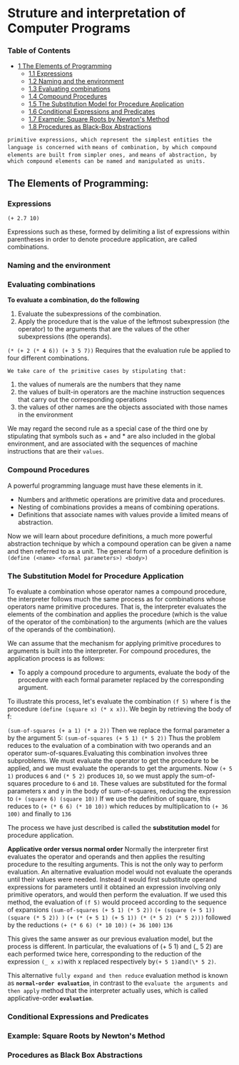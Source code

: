 # Struture and interpretation of Computer Programs

### Table of Contents

- [1 The Elements of Programming](#the-elements-of-programming)
  - [1.1 Expressions](#expressions)
  - [1.2 Naming and the environment](#naming-and-the-environment)
  - [1.3 Evaluating combinations](#evaluating-combinations)
  - [1.4 Compound Procedures](#compound-procedures)
  - [1.5 The Substitution Model for Procedure Application](#the-substitution-model-for-procedure-application)
  - [1.6 Conditional Expressions and Predicates](#conditional-expressions-and-predicates)
  - [1.7 Example: Square Roots by Newton's Method](#expressions)
  - [1.8 Procedures as Black-Box Abstractions](#procedures-as-black-box-abstractions)

`primitive expressions, which represent the simplest entities the language is concerned with`
`means of combination, by which compound elements are built from simpler ones, and`
`means of abstraction, by which compound elements can be named and manipulated as units.`

## The Elements of Programming:

### Expressions

    (+ 2.7 10)

Expressions such as these, formed by delimiting a list of expressions within parentheses in order to denote procedure application, are called combinations.

### Naming and the environment

### Evaluating combinations

**To evaluate a combination, do the following**

1. Evaluate the subexpressions of the combination.
2. Apply the procedure that is the value of the leftmost subexpression (the operator) to the arguments that are the values of the other subexpressions (the operands).

`(* (+ 2 (* 4 6)) (+ 3 5 7))`
Requires that the evaluation rule be applied to four different combinations.

`We take care of the primitive cases by stipulating that:`

1. the values of numerals are the numbers that they name
2. the values of built-in operators are the machine instruction sequences that carry out the corresponding operations
3. the values of other names are the objects associated with those names in the environment

We may regard the second rule as a special case of the third one by stipulating that symbols such as + and \* are also included in the global environment, and are associated with the sequences of machine instructions that are their `values`.

### Compound Procedures

A powerful programming language must have these elements in it.

- Numbers and arithmetic operations are primitive data and procedures.
- Nesting of combinations provides a means of combining operations.
- Definitions that associate names with values provide a limited means of abstraction.

Now we will learn about procedure definitions, a much more powerful abstraction technique by which a compound operation can be given a name and then referred to as a unit.
The general form of a procedure definition is
`(define (<name> <formal parameters>) <body>)`

### The Substitution Model for Procedure Application

To evaluate a combination whose operator names a compound procedure, the interpreter follows much the same process as for combinations whose operators name primitive procedures. That is, the interpreter evaluates the elements of the combination and applies the procedure (which is the value of the operator of the combination) to the arguments (which are the values of the operands of the combination).

We can assume that the mechanism for applying primitive procedures to arguments is built into the interpreter. For compound procedures, the application process is as follows:

- To apply a compound procedure to arguments, evaluate the body of the procedure with each formal parameter replaced by the corresponding argument.

To illustrate this process, let's evaluate the combination
`(f 5)`
where f is the procedure `(define (square x) (* x x))`. We begin by retrieving the body of f:

`(sum-of-squares (+ a 1) (* a 2))`
Then we replace the formal parameter a by the argument 5:
`(sum-of-squares (+ 5 1) (* 5 2))`
Thus the problem reduces to the evaluation of a combination with two operands and an operator sum-of-squares.Evaluating this combination involves three subproblems. We must evaluate the operator to get the procedure to be applied, and we must evaluate the operands to get the arguments. Now `(+ 5 1)` produces `6` and `(* 5 2)` produces `10`, so we must apply the sum-of-squares procedure to `6` and `10`. These values are substituted for the formal parameters x and y in the body of sum-of-squares, reducing the expression to
`(+ (square 6) (square 10))`
If we use the definition of square, this reduces to
`(+ (* 6 6) (* 10 10))`
which reduces by multiplication to
`(+ 36 100)`
and finally to
`136`

The process we have just described is called the **substitution model** for procedure application.

**Applicative order versus normal order**
Normally the interpreter first evaluates the operator and operands and then applies the resulting procedure to the resulting arguments. This is not the only way to perform evaluation. An alternative evaluation model would not evaluate the operands until their values were needed. Instead it would first substitute operand expressions for parameters until it obtained an expression involving only primitive operators, and would then perform the evaluation.
If we used this method, the evaluation of
`(f 5)`
would proceed according to the sequence of expansions
`(sum-of-squares (+ 5 1) (* 5 2))`
`(+ (square (+ 5 1)) (square (* 5 2)) )`
`(+ (* (+ 5 1) (+ 5 1)) (* (* 5 2) (* 5 2)))`
followed by the reductions
`(+ (* 6 6) (* 10 10))`
`(+ 36 100)`
`136`

This gives the same answer as our previous evaluation model, but the process is different. In particular, the evaluations of (+ 5 1) and (_ 5 2) are each performed twice here, corresponding to the reduction of the expression
`(_ x x)`with x replaced respectively by`(+ 5 1)`and`(\* 5 2)`.

This alternative `fully expand and then reduce` evaluation method is known as **`normal-order evaluation`**, in contrast to the `evaluate the arguments and then apply` method that the interpreter actually uses, which is called applicative-order **`evaluation`**.

### Conditional Expressions and Predicates

### Example: Square Roots by Newton's Method

### Procedures as Black Box Abstractions
